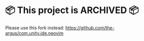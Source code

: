 # 📦 This project is  **ARCHIVED** 📦
Please use this fork instead: https://github.com/the-argus/com.unity.ide.neovim
